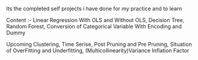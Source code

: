 Its the completed self projects i have done for my practice and to learn


Content :-
Linear Regression With OLS and Without OLS,
Decision Tree,
Random Forest,
Conversion of Categorical Variable With Encoding and Dummy


Upcoming
Clustering,
Time Serise,
Post Pruning and Pre Pruning,
Situation of OverFitting and Underfitting,
(Multicollinearity)Variance Inflation Factor
